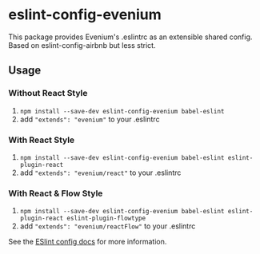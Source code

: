 # eslint-config-evenium

This package provides Evenium's .eslintrc as an extensible shared config.
Based on eslint-config-airbnb but less strict.

## Usage

### Without React Style

1. `npm install --save-dev eslint-config-evenium babel-eslint`
2. add `"extends": "evenium"` to your .eslintrc

### With React Style

1. `npm install --save-dev eslint-config-evenium babel-eslint eslint-plugin-react`
2. add `"extends": "evenium/react"` to your .eslintrc

### With React & Flow Style

1. `npm install --save-dev eslint-config-evenium babel-eslint eslint-plugin-react eslint-plugin-flowtype`
2. add `"extends": "evenium/reactFlow"` to your .eslintrc

See the [ESlint config docs](http://eslint.org/docs/user-guide/configuring#extending-configuration-files)
for more information.
